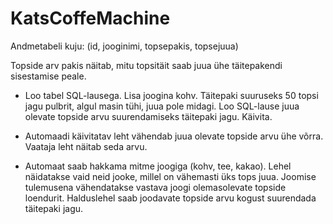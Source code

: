 # KatsCoffeMachine

Andmetabeli kuju: (id, jooginimi, topsepakis, topsejuua)

Topside arv pakis näitab, mitu topsitäit saab juua ühe täitepakendi sisestamise peale.

* Loo tabel SQL-lausega. Lisa joogina kohv. Täitepaki suuruseks 50 topsi jagu pulbrit, algul masin tühi, juua pole midagi. Loo SQL-lause juua olevate topside arvu suurendamiseks täitepaki jagu. Käivita.

* Automaadi käivitatav leht vähendab juua olevate topside arvu ühe võrra. Vaataja leht näitab seda arvu.

* Automaat saab hakkama mitme joogiga (kohv, tee, kakao). Lehel näidatakse vaid neid jooke, millel on vähemasti üks tops juua. Joomise tulemusena vähendatakse vastava joogi olemasolevate topside loendurit. Halduslehel saab joodavate topside arvu kogust suurendada täitepaki jagu.
